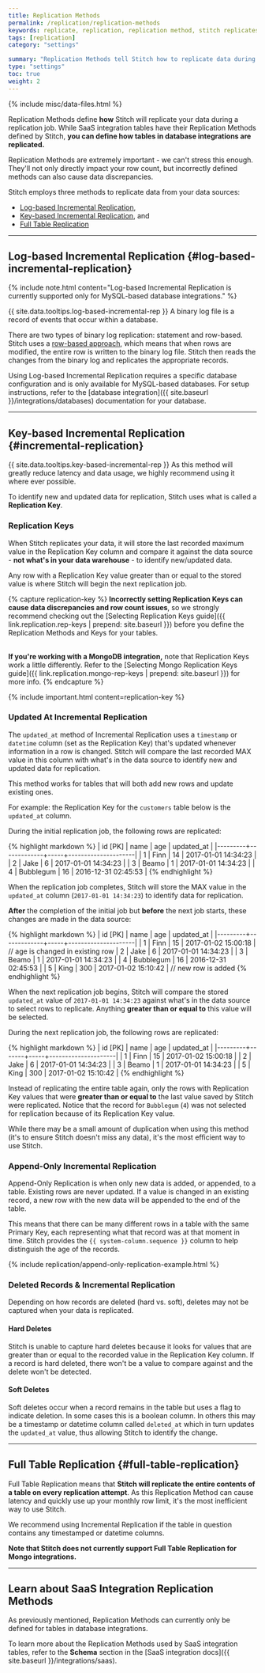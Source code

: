 ```yaml
---
title: Replication Methods
permalink: /replication/replication-methods
keywords: replicate, replication, replication method, stitch replicates data
tags: [replication]
category: "settings"

summary: "Replication Methods tell Stitch how to replicate data during a replication job. In this guide, we'll explain the methods Stitch uses, how they work for database and SaaS integrations, and how to define Replication Methods for your database integration tables."
type: "settings"
toc: true
weight: 2
---
```

{% include misc/data-files.html %}

Replication Methods define **how** Stitch will replicate your data during a replication job. While SaaS integration tables have their Replication Methods defined by Stitch, **you can define how tables in database integrations are replicated.**

Replication Methods are extremely important - we can't stress this enough. They'll not only directly impact your row count, but incorrectly defined methods can also cause data discrepancies.

Stitch employs three methods to replicate data from your data sources:

- [Log-based Incremental Replication](#log-based-incremental-replication),
- [Key-based Incremental Replication](#incremental-replication), and 
- [Full Table Replication](#full-table-replication)

---

## Log-based Incremental Replication {#log-based-incremental-replication}

{% include note.html content="Log-based Incremental Replication is currently supported only for MySQL-based database integrations." %}

{{ site.data.tooltips.log-based-incremental-rep }} A binary log file is a record of events that occur within a database.

There are two types of binary log replication: statement and row-based. Stitch uses a [row-based approach](https://dev.mysql.com/doc/refman/5.5/en/binary-log-setting.html), which means that when rows are modified, the entire row is written to the binary log file. Stitch then reads the changes from the binary log and replicates the appropriate records.

Using Log-based Incremental Replication requires a specific database configuration and is only available for MySQL-based databases. For setup instructions, refer to the [database integration]({{ site.baseurl }}/integrations/databases) documentation for your database.

---

## Key-based Incremental Replication {#incremental-replication}

{{ site.data.tooltips.key-based-incremental-rep }} As this method will greatly reduce latency and data usage, we highly recommend using it where ever possible.

To identify new and updated data for replication, Stitch uses what is called a **Replication Key**. 

### Replication Keys

When Stitch replicates your data, it will store the last recorded maximum value in the Replication Key column and compare it against the data source - **not what's in your data warehouse** - to identify new/updated data. 

Any row with a Replication Key value greater than or equal to the stored value is where Stitch will begin the next replication job.

{% capture replication-key %}
**Incorrectly setting Replication Keys can cause data discrepancies and row count issues**, so we strongly recommend checking out the [Selecting Replication Keys guide]({{ link.replication.rep-keys | prepend: site.baseurl }}) before you define the Replication Methods and Keys for your tables.<br><br>

**If you're working with a MongoDB integration,** note that Replication Keys work a little differently. Refer to the [Selecting Mongo Replication Keys guide]({{ link.replication.mongo-rep-keys | prepend: site.baseurl }}) for more info.
{% endcapture %}

{% include important.html content=replication-key %}

### Updated At Incremental Replication

The `updated_at` method of Incremental Replication uses a `timestamp` or `datetime` column (set as the Replication Key) that's updated whenever information in a row is changed. Stitch will compare the last recorded MAX value in this column with what's in the data source to identify new and updated data for replication.

This method works for tables that will both add new rows and update existing ones.

For example: the Replication Key for the `customers` table below is the `updated_at` column.

During the initial replication job, the following rows are replicated:

{% highlight markdown %}
| id [PK] | name        | age | updated_at          |
|---------+-------------+-----+---------------------|
| 1       | Finn        | 14  | 2017-01-01 14:34:23 |
| 2       | Jake        | 6   | 2017-01-01 14:34:23 |
| 3       | Beamo       | 1   | 2017-01-01 14:34:23 |
| 4       | Bubblegum   | 16  | 2016-12-31 02:45:53 |
{% endhighlight %}

When the replication job completes, Stitch will store the MAX value in the `updated_at` column (`2017-01-01 14:34:23`) to identify data for replication.

**After** the completion of the initial job but **before** the next job starts, these changes are made in the data source:

{% highlight markdown %}
| id [PK] | name        | age | updated_at          |
|---------+-------------+-----+---------------------|
| 1       | Finn        | 15  | 2017-01-02 15:00:18 |   // age is changed in existing row
| 2       | Jake        | 6   | 2017-01-01 14:34:23 |
| 3       | Beamo       | 1   | 2017-01-01 14:34:23 |
| 4       | Bubblegum   | 16  | 2016-12-31 02:45:53 |
| 5       | King        | 300 | 2017-01-02 15:10:42 |   // new row is added
{% endhighlight %}

When the next replication job begins, Stitch will compare the stored `updated_at` value of `2017-01-01 14:34:23` against what's in the data source to select rows to replicate. Anything **greater than or equal to** this value will be selected.

During the next replication job, the following rows are replicated:

{% highlight markdown %}
| id [PK] | name  | age | updated_at          |
|---------+-------+-----+---------------------|
| 1       | Finn  | 15  | 2017-01-02 15:00:18 |
| 2       | Jake  | 6   | 2017-01-01 14:34:23 |
| 3       | Beamo | 1   | 2017-01-01 14:34:23 |
| 5       | King  | 300 | 2017-01-02 15:10:42 |
{% endhighlight %}

Instead of replicating the entire table again, only the rows with Replication Key values that were **greater than or equal to** the last value saved by Stitch were replicated. Notice that the record for `Bubblegum` (`4`) was not selected for replication because of its Replication Key value.

While there may be a small amount of duplication when using this method (it's to ensure Stitch doesn't miss any data), it's the most efficient way to use Stitch.

### Append-Only Incremental Replication

Append-Only Replication is when only new data is added, or appended, to a table. Existing rows are never updated. If a value is changed in an existing record, a new row with the new data will be appended to the end of the table. 

This means that there can be many different rows in a table with the same Primary Key, each representing what that record was at that moment in time. Stitch provides the `{{ system-column.sequence }}` column to help distinguish the age of the records.

{% include replication/append-only-replication-example.html %}

### Deleted Records & Incremental Replication

Depending on how records are deleted (hard vs. soft), deletes may not be captured when your data is replicated.

#### Hard Deletes

Stitch is unable to capture hard deletes because it looks for values that are greater than or equal to the recorded value in the Replication Key column. If a record is hard deleted, there won't be a value to compare against and the delete won't be detected.

#### Soft Deletes

Soft deletes occur when a record remains in the table but uses a flag to indicate deletion. In some cases this is a boolean column. In others this may be a timestamp or datetime column called `deleted_at` which in turn updates the `updated_at` value, thus allowing Stitch to identify the change.

---

## Full Table Replication {#full-table-replication}

Full Table Replication means that **Stitch will replicate the entire contents of a table on every replication attempt**. As this Replication Method can cause latency and quickly use up your monthly row limit, it's the most inefficient way to use Stitch.

We recommend using Incremental Replication if the table in question contains any timestamped or datetime columns.

**Note that Stitch does not currently support Full Table Replication for Mongo integrations.**

---

## Learn about SaaS Integration Replication Methods

As previously mentioned, Replication Methods can currently only be defined for tables in database integrations.

To learn more about the Replication Methods used by SaaS integration tables, refer to the **Schema** section in the [SaaS integration docs]({{ site.baseurl }}/integrations/saas).
